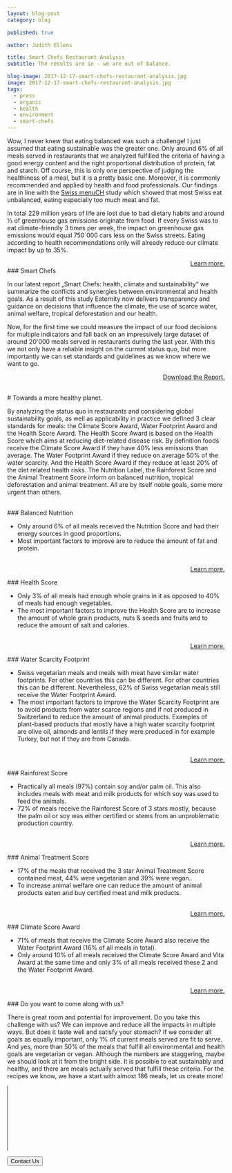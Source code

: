 ```yaml
---
layout: blog-post
category: blog

published: true

author: Judith Ellens

title: Smart Chefs Restaurant Analysis
subtitle: The results are in - we are out of balance.

blog-image: 2017-12-17-smart-chefs-restaurant-analysis.jpg
image: 2017-12-17-smart-chefs-restaurant-analysis.jpg
tags:
  - press
  - organic
  - health
  - environment
  - smart-chefs
---
```


Wow, I never knew that eating balanced was such a challenge! I just assumed that eating sustainable was the greater one. Only around 6% of all meals served in restaurants that we analyzed fulfilled the criteria of having a good energy content and the right proportional distribution of protein, fat and starch. Off course, this is only one perspective of judging the healthiness of a meal, but it is a pretty basic one. Moreover, it is commonly recommended and applied by health and food professionals. Our findings are in line with the <a href="https://www.blv.admin.ch/blv/de/home/dokumentation/nsb-news-list.msg-id-66016.html">Swiss menuCH</a> study which showed that most Swiss eat unbalanced, eating especially too much meat and fat.

In total 229 million years of life are lost due to bad dietary habits and around ⅓ of greenhouse gas emissions originate from food. If every Swiss was to eat climate-friendly 3 times per week, the impact on greenhouse gas emissions would equal 750´000 cars less on the Swiss streets. Eating according to health recommendations only will already reduce our climate impact by up to 35%.

<a style="float:right" href="/foodprint">Learn more.</a>

<br />
### Smart Chefs

In our latest report „Smart Chefs: health, climate and sustainability“ we summarize the conflicts and synergies between environmental and health goals. As a result of this study Eaternity now delivers transparency and guidance on decisions that influence the climate, the use of scarce water, animal welfare, tropical deforestation and our health.

Now, for the first time we could measure the impact of our food decisions for multiple indicators and fall back on an impressively large dataset of around 20'000 meals served in restaurants during the last year. With this we not only have a reliable insight on the current status quo, but more importantly we can set standards and guidelines as we know where we want to go.

<a style="float:right" href="/blog/smart-chefs-research-results">Download the Report.</a><br />

<br />
# Towards a more healthy planet.

By analyzing the status quo in restaurants and considering global sustainability goals, as well as applicability in practice we defined 3 clear standards for meals: the Climate Score Award, Water Footprint Award and the Health Score Award. The Health Score Award is based on the Health Score which aims at reducing diet-related disease risk. By definition foods receive the Climate Score Award if they have 40% less emissions than average. The Water Footprint Award if they reduce on average 50% of the water scarcity. And the Health Score Award if they reduce at least 20% of the diet related health risks. The Nutrition Label, the Rainforest Score and the Animal Treatment Score inform on balanced nutrition, tropical deforestation and animal treatment. All are by itself noble goals, some more urgent than others.

<br />
### Balanced Nutrition

- Only around 6% of all meals received the Nutrition Score and had their energy sources in good proportions.
- Most important factors to improve are to reduce the amount of fat and protein.

<br /><a style="float:right" href="/foodprint/vita-score#nutrition">Learn more.</a>

<br />
### Health Score

- Only 3% of all meals had enough whole grains in it as opposed to 40% of meals had enough vegetables.
- The most important factors to improve the Health Score are to increase the amount of whole grain products, nuts & seeds and fruits and to reduce the amount of salt and calories.

<br /><a style="float:right" href="/foodprint/vita-score">Learn more.</a>

<br />
### Water Scarcity Footprint

- Swiss vegetarian meals and meals with meat have similar water footprints. For other countries this can be different. For other countries this can be different. Nevertheless, 62% of Swiss vegetarian meals still receive the Water Footprint Award.
- The most important factors to improve the Water Scarcity Footprint are to avoid products from water scarce regions and if not produced in Switzerland to reduce the amount of animal products. Examples of plant-based products that mostly have a high water scarcity footprint are olive oil, almonds and lentils if they were produced in for example Turkey, but not if they are from Canada.

<br /><a style="float:right" href="/foodprint/environmental-footprints#water">Learn more.</a>

<br />
### Rainforest Score

- Practically all meals (97%) contain soy and/or palm oil. This also includes meals with meat and milk products for which soy was used to feed the animals.
- 72% of meals receive the Rainforest Score of 3 stars mostly, because the palm oil or soy was either certified or stems from an unproblematic production country.

<br /><a style="float:right" href="/foodprint/environmental-footprints#forest">Learn more.</a>

<br />
### Animal Treatment Score

- 17% of the meals that received the 3 star Animal Treatment Score contained meat, 44% were vegetarian and 39% were vegan..
- To increase animal welfare one can reduce the amount of animal products eaten and buy certified meat and milk products.

<br /><a style="float:right" href="/foodprint/environmental-footprints#animal">Learn more.</a>

<br />
### Climate Score Award

- 71% of meals that receive the Climate Score Award also receive the Water Footprint Award (16% of all meals in total).
- Only around 10% of all meals received the Climate Score Award and Vita Award at the same time and only 3% of all meals received these 2 and the Water Footprint Award.

<br /><a style="float:right" href="/foodprint/climate-score">Learn more.</a>

<br />
### Do you want to come along with us?

There is great room and potential for improvement. Do you take this challenge with us? We can improve and reduce all the impacts in multiple ways. But does it taste well and satisfy your stomach? If we consider all goals as equally important, only 1% of current meals served are fit to serve. And yes, more than 50% of the meals that fulfill all environmental and health goals are vegetarian or vegan. Although the numbers are staggering, maybe we should look at it from the bright side. It is possible to eat sustainably and healthy, and there are meals actually served that fulfill these criteria. For the recipes we know, we have a start with almost 186 meals, let us create more!

<div class="row push-bottom">
  <div class="col-xs-12 text-center">
		<hr width="1" size="500" style="width:1px;background-color:#333;height:150px">
    <a href="/contact"><button>Contact Us</button></a>
  </div>
</div>
